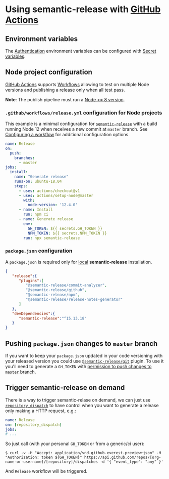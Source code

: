 # Using semantic-release with [GitHub Actions](https://help.github.com/en/categories/automating-your-workflow-with-github-actions)

## Environment variables

The [Authentication](../usage/ci-configuration.md#authentication) environment variables can be configured with [Secret variables](https://help.github.com/en/articles/virtual-environments-for-github-actions#creating-and-using-secrets-encrypted-variables).

## Node project configuration

[GitHub Actions](https://github.com/features/actions) supports [Workflows](https://help.github.com/en/articles/configuring-workflows) allowing to test on multiple Node versions and publishing a release only when all test pass.

**Note**: The publish pipeline must run a [Node >= 8 version](../support/FAQ.md#why-does-semantic-release-require-node-version--83).

### `.github/workflows/release.yml` configuration for Node projects

This example is a minimal configuration for [`semantic-release`](https://github.com/semantic-release/semantic-release) with a build running Node 12 when receives a new commit at `master` branch. See [Configuring a workflow](https://help.github.com/en/articles/configuring-a-workflow) for additional configuration options.

```yaml
name: Release
on:
  push:
    branches:
      - master
jobs:
  install:
    name: "Generate release"
    runs-on: ubuntu-18.04
    steps:
      - uses: actions/checkout@v1
      - uses: actions/setup-node@master
        with:
          node-version: '12.4.0'
      - name: Install
        run: npm ci
      - name: Generate release
        env:
          GH_TOKEN: ${{ secrets.GH_TOKEN }}
          NPM_TOKEN: ${{ secrets.NPM_TOKEN }}
        run: npx semantic-release
```

### `package.json` configuration

A `package.json` is required only for [local](../usage/installation.md#local-installation) **semantic-release** installation.

```json
{
   "release":{
      "plugins":[
         "@semantic-release/commit-analyzer",
         "@semantic-release/github",
         "@semantic-release/npm",
         "@semantic-release/release-notes-generator"
      ]
   },
   "devDependencies":{
      "semantic-release":"^15.13.18"
   }
}
```

## Pushing `package.json` changes to `master` branch

If you want to keep your `package.json` updated in your code versioning with your released version you could use [`@semantic-release/git`](https://github.com/semantic-release/git) plugin. To use it you'll need to generate a `GH_TOKEN` with [permission to push changes to `master` branch](https://help.github.com/en/articles/enabling-branch-restrictions).

## Trigger semantic-release on demand

There is a way to trigger semantic-relase on demand, we can just use [`repository_dispatch`](https://help.github.com/en/articles/events-that-trigger-workflows#external-events-repository_dispatch) to have control when you want to generate a release only making a HTTP request, e.g.:

```yaml
name: Release
on: [repository_dispatch]
jobs:
# ...
```

So just call (with your personal `GH_TOKEN` or from a generic/ci user):

```
$ curl -v -H "Accept: application/vnd.github.everest-preview+json" -H "Authorization: token ${GH_TOKEN}" https://api.github.com/repos/[org-name-or-username]/[repository]/dispatches -d '{ "event_type": "any" }'
```

And `Release` workflow will be triggered.
